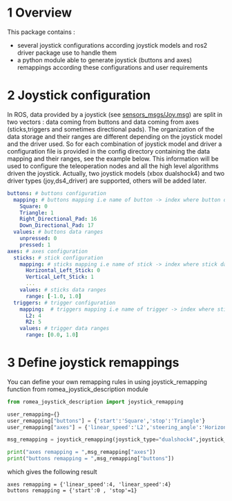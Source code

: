 # 1 Overview #

This package contains :
  - several joystick configurations according joystick models and ros2 driver package use to handle them 
  - a python module able to generate joystick (buttons and axes) remappings according these configurations and user requirements 

# 2 Joystick configuration

In ROS, data provided by a joystick (see [sensors_msgs/Joy.msg](https://docs.ros2.org/foxy/api/sensor_msgs/msg/Joy.html)) are split in two vectors : data coming from buttons and data coming from axes (sticks,triggers and sometimes directional pads). The organization of the data storage and their ranges are different depending on the joystick model and the driver used. So for each combination of joystick model and driver a configuration file is provided in the config directory containing the data mapping and their ranges, see the example below. This information will be used to configure the teleoperation nodes and all the high level algorithms driven the joystick. Actually, two joystick models (xbox dualshock4) and two driver types (joy,ds4_driver) are supported, others will be added later.

```yaml
buttons: # buttons configuration
  mapping: # buttons mapping i.e name of button -> index where button data is stored in buttons vector
    Square: 0
    Triangle: 1
    Right_Directional_Pad: 16
    Down_Directional_Pad: 17
  values: # buttons data ranges
    unpressed: 0
    pressed: 1
axes: # axes configuration
  sticks: # stick configuration
    mapping: # sticks mapping i.e name of stick -> index where stick data is stored in axes vector
      Horizontal_Left_Stick: 0
      Vertical_Left_Stick: 1
      ...
    values: # sticks data ranges
      range: [-1.0, 1.0]
  triggers: # trigger configuration
    mapping:  # triggers mapping i.e name of trigger -> index where stick data is stored in axes vector
      L2: 4
      R2: 5
    values: # trigger data ranges
      range: [0.0, 1.0]
```

# 3 Define joystick remappings

You can define your own remapping rules in using joystick_remapping function from romea_joystick_description module

```python
from romea_joystick_description import joystick_remapping

user_remapping={}
user_remapping["buttons"] = {'start':'Square','stop':'Triangle'}
user_remapping["axes"] = {'linear_speed':'L2','steering_angle':'Horizontal_Left_Stick'}

msg_remapping = joystick_remapping(joystick_type="dualshock4",joystick_driver='ds4_driver',user_joystick_remapping=user_remapping)

print("axes remapping = ",msg_remapping["axes"])
print("buttons remapping = ",msg_remapping["buttons"])
```
which gives the following result
```shell
axes remapping = {'linear_speed':4, 'linear_speed':4}
buttons remapping = {'start':0 , 'stop'=1}
```


